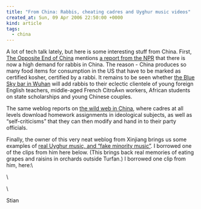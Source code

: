 ```yaml
---
title: "From China: Rabbis, cheating cadres and Uyghur music videos"
created_at: Sun, 09 Apr 2006 22:50:00 +0000
kind: article
tags:
  - china
---
```


A lot of tech talk lately, but here is some interesting stuff from
China. First, [The Opposite End of China](http://china.notspecial.org/)
mentions [a report from the
NPR](http://marketplace.publicradio.org/shows/2006/03/23/PM200603233.html)
that there is now a high demand for rabbis in China. The reason - China
produces so many food items for consumption in the US that have to be
marked as certified kosher, certified by a rabbi. It remains to be seen
whether [the Blue Sky bar in
Wuhan](http://www.cnhubei.com/200601/ca989059.htm) will add rabbis to
their eclectic clientele of young foreign English teachers, middle-aged
French CitroÃ«n workers, African students on state scholarships and
young Chinese couples.

The same weblog reports on [the wild web in
China](http://china.notspecial.org/archives/2006/03/why_is_chinas_w.html),
where cadres at all levels download homework assignments in ideological
subjects, as well as “self-criticisms” that they can then modify and
hand in to their party officials.

Finally, the owner of this very neat weblog from Xinjiang brings us some
examples of [real Uyghur music, and “fake minority
music”](http://china.notspecial.org/archives/2006/04/uyghur_pop_and.html).
I borrowed one of the clips from him here below. (This brings back real
memories of eating grapes and raisins in orchards outside Turfan.) I
borrowed one clip from him, here:\

\

\

Stian

